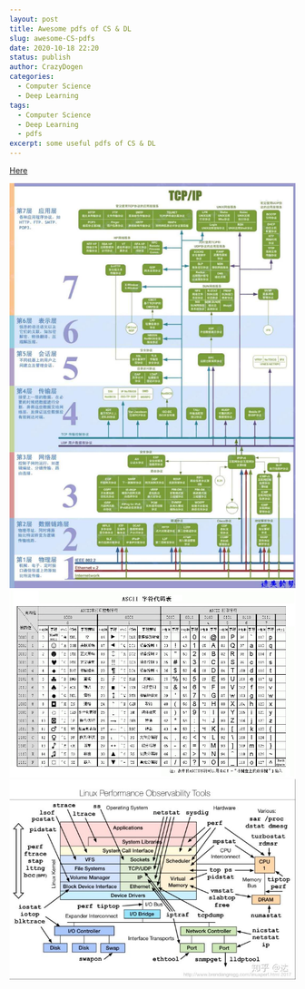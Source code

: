 ```yaml
---
layout: post
title: Awesome pdfs of CS & DL
slug: awesome-CS-pdfs
date: 2020-10-18 22:20
status: publish
author: CrazyDogen
categories: 
  - Computer Science
  - Deep Learning
tags: 
  - Computer Science
  - Deep Learning
  - pdfs
excerpt: some useful pdfs of CS & DL
---
```


[Here](https://github.com/crazydogen/crazydogen.github.io/tree/master/src/pdfs)

![OSI7-TCP/IP](./pics/OSI7-TCPorIP.jpg)
![ASCII](./pics/ASCII字符代码表.jpg)
![Linux Performance Obersevability Tools](./pics/Linux%20Performance%20Obersevability%20Tools.jpg)
